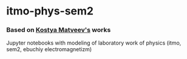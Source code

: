 # itmo-phys-sem2
### Based on [Kostya Matveev's](https://github.com/kostiamatv) works
Jupyter notebooks with modeling of laboratory work of physics (itmo, sem2, ebuchiy electromagnetizm)
